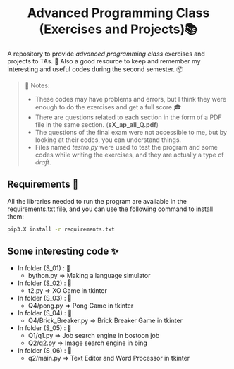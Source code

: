 <h1 align="center">Advanced Programming Class
(Exercises and Projects)📚</h1>

A repository to provide *advanced programming class* exercises and projects to TAs. 📝
Also a good resource to keep and remember my interesting and useful codes during the second semester. 📦

 > 📑 Notes: 
 >  * These codes may have problems and errors, but I think they were enough to do the exercises and get a full score.🎓
 >  * There are questions related to each section in the form of a PDF file in the same section. (**sX_ap_all_Q.pdf**)
 >  * The questions of the final exam were not accessible to me, but by looking at their codes, you can understand things.
 >  * Files named *testro.py* were used to test the program and some codes while writing the exercises, and they are actually a type of *draft*.
 
 
## Requirements 🔧
All the libraries needed to run the program are available in the requirements.txt file, and you can use the following command to install them:

```sh
pip3.X install -r requirements.txt
```

## Some interesting code ✨
 * In folder (S_01) : 📂
    - bython.py ⇒ Making a language simulator
 * In folder (S_02) : 📂
   - t2.py ⇒ XO Game in tkinter
 * In folder (S_03) : 📂
   - Q4/pong.py ⇒ Pong Game in tkinter
 * In folder (S_04) : 📂
   - Q4/‫‪Brick‬‬_Breaker.py ⇒ ‫‪Brick‬‬ ‫‪Breaker‬‬ Game in tkinter
 * In folder (S_05) : 📂
   - Q1/q1.py ⇒ Job search engine in bostoon job
   - Q2/q2.py ⇒ Image search engine in bing 
 * In folder (S_06) : 📂
   - q2/main.py ⇒ Text Editor and Word Processor in tkinter

##
